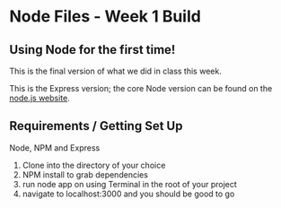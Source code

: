 # Node Files - Week 1 Build
## Using Node for the first time!
This is the final version of what we did in class this week.

This is the Express version; the core Node version can be found on the [node.js website](https://nodejs.org/en/about/).

## Requirements / Getting Set Up
Node, NPM and Express

1. Clone into the directory of your choice
2. NPM install to grab dependencies
3. run node app on using Terminal in the root of your project
4. navigate to localhost:3000 and you should be good to go
